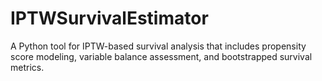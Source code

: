 # IPTWSurvivalEstimator
A Python tool for IPTW-based survival analysis that includes propensity score modeling, variable balance assessment, and bootstrapped survival metrics.
